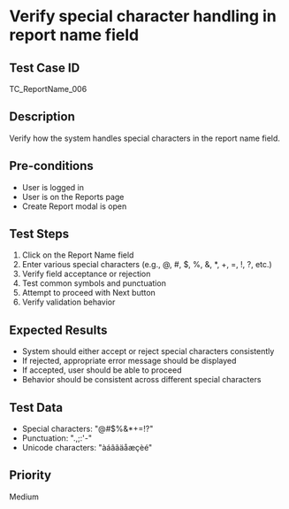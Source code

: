 # Verify special character handling in report name field

## Test Case ID
TC_ReportName_006

## Description
Verify how the system handles special characters in the report name field.

## Pre-conditions
- User is logged in
- User is on the Reports page
- Create Report modal is open

## Test Steps
1. Click on the Report Name field
2. Enter various special characters (e.g., @, #, $, %, &, *, +, =, !, ?, etc.)
3. Verify field acceptance or rejection
4. Test common symbols and punctuation
5. Attempt to proceed with Next button
6. Verify validation behavior

## Expected Results
- System should either accept or reject special characters consistently
- If rejected, appropriate error message should be displayed
- If accepted, user should be able to proceed
- Behavior should be consistent across different special characters

## Test Data
- Special characters: "@#$%&*+=!?"
- Punctuation: ".,;:'-"
- Unicode characters: "àáâãäåæçèé"

## Priority
Medium